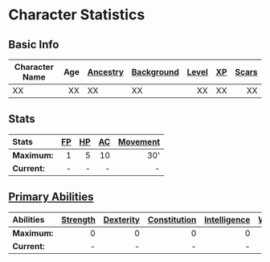 # Character Statistics

## Basic Info

| Character Name | Age | [Ancestry](../../../Player%20Characters/Ancenstries/Ancestry.md) | [Background](../../../Player%20Characters/Backgrounds/Background.md) | [Level](../../../Player%20Characters/Derived%20Statistics/Level.md) | [XP](../../../Player%20Characters/Derived%20Statistics/Experience%20Points.md) | [Scars](../../../Player%20Characters/Derived%20Statistics/Scars.md) |
| -------------- | --: | :------------------------------------------------------------ | :---------------------------------------------------- | ---------------------------------------------------------------: | --------------------------------------------------------------------------: | ---------------------------------------------------------------: |
| XX             |  XX | XX                                                            | XX                                                    |                                                               XX |                                                                          XX |                                                               XX |

## Stats

| Stats        | [FP](../../../Player%20Characters/Derived%20Statistics/Fatigue%20Points.md) | [HP](../../../Player%20Characters/Derived%20Statistics/Health%20Points.md) | [AC](../../../Player%20Characters/Derived%20Statistics/Armor%20Class.md) | [Movement](../../../Game%20Procedures/Combat/Movement.md) |
| :----------- | -----------------------------------------------------------------------: | ----------------------------------------------------------------------: | --------------------------------------------------------------------: | ----------------------------------------------: |
| **Maximum:** |                                                                        1 |                                                                       5 |                                                                    10 |                                             30' |
| **Current:** |                                                                        - |                                                                       - |                                                                     - |                                               - |

## [Primary Abilities](../../../Player%20Characters/The%20Ability%20Scores/Ability%20Scores.md)

| Abilities    | [Strength](../../../Player%20Characters/The%20Ability%20Scores/Strength.md) | [Dexterity](../../../Player%20Characters/The%20Ability%20Scores/Dexterity.md) | [Constitution](../../../Player%20Characters/The%20Ability%20Scores/Constitution.md) | [Intelligence](../../../Player%20Characters/The%20Ability%20Scores/Intelligence.md) | [Wisdom](../../../Player%20Characters/The%20Ability%20Scores/Wisdom.md)<br> | [Charisma](../../../Player%20Characters/The%20Ability%20Scores/Charisma.md)<br> |
| :----------- | --------------------------------------------------------------------: | ----------------------------------------------------------------------: | ----------------------------------------------------------------------------: | ----------------------------------------------------------------------------: | --------------------------------------------------------------------: | ------------------------------------------------------------------------: |
| **Maximum:** |                                                                     0 |                                                                       0 |                                                                             0 |                                                                             0 |                                                                     0 |                                                                         0 |
| **Current:** |                                                                     - |                                                                       - |                                                                             - |                                                                             - |                                                                     - |                                                                         - |
